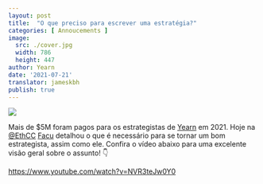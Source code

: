 ```yaml
---
layout: post
title:  "O que preciso para escrever uma estratégia?"
categories: [ Annoucements ]
image:
  src: ./cover.jpg
  width: 786
  height: 447
author: Yearn
date: '2021-07-21'
translator: jameskbh
publish: true
---
```


![](image1.jpg) </br>

Mais de $5M foram pagos para os estrategistas de [Yearn](https://t.me/yearnupdates) em 2021. Hoje na [@EthCC](https://twitter.com/EthCC/) [Facu](https://t.me/fameal) detalhou o que é necessário para se tornar um bom estrategista, assim como ele. Confira o vídeo abaixo para uma excelente visão geral sobre o assunto! 👇

https://www.youtube.com/watch?v=NVR3teJw0Y0
